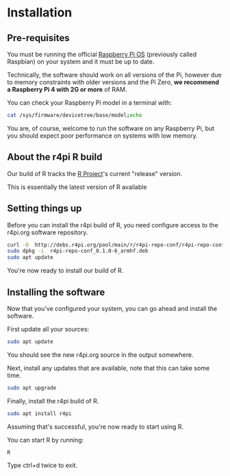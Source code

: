 # Installation


## Pre-requisites

You must be running the official [Raspberry Pi OS](https://www.raspberrypi.org/software/operating-systems/)
(previously called Raspbian) on your system and it must be up to date.

Technically, the software should work on all versions of the Pi, however due to memory constraints with older versions
and the Pi Zero, **we recommend a Raspberry Pi 4 with 2G or more** of RAM.

You can check your Raspberry Pi model in a terminal with:

```bash
cat /sys/firmware/devicetree/base/model;echo
```

You are, of course, welcome to run the software on any Raspberry Pi, but you should expect poor performance on systems
with low memory.


## About the r4pi R build

Our build of R tracks the [R Project](https://r-project.org)'s current "release" version.

This is essentially the latest version of R available


## Setting things up

Before you can install the r4pi build of R, you need configure access to the r4pi.org software repository.

```bash
curl -O  http://debs.r4pi.org/pool/main/r/r4pi-repo-conf/r4pi-repo-conf_0.1.0-6_armhf.deb
sudo dpkg -i  r4pi-repo-conf_0.1.0-6_armhf.deb
sudo apt update
```

You're now ready to install our build of R.

## Installing the software

Now that you've configured your system, you can go ahead and install the software.

First update all your sources:

```bash
sudo apt update
```

You should see the new r4pi.org source in the output somewhere.

Next, install any updates that are available, note that this can take some time.

```bash
sudo apt upgrade
```

Finally, install the r4pi build of R.

```bash
sudo apt install r4pi
```

Assuming that's successful, you're now ready to start using R.

You can start R by running:

```bash
R
```

Type ctrl+d twice to exit.
